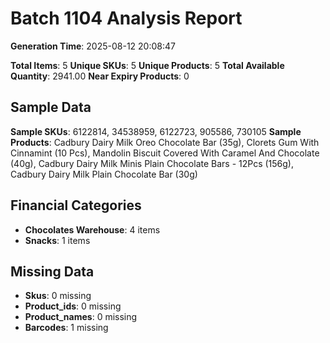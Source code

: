 # Batch 1104 Analysis Report

**Generation Time**: 2025-08-12 20:08:47

**Total Items**: 5
**Unique SKUs**: 5
**Unique Products**: 5
**Total Available Quantity**: 2941.00
**Near Expiry Products**: 0

## Sample Data
**Sample SKUs**: 6122814, 34538959, 6122723, 905586, 730105
**Sample Products**: Cadbury Dairy Milk Oreo Chocolate Bar (35g), Clorets Gum With Cinnamint (10 Pcs), Mandolin Biscuit Covered With Caramel And Chocolate (40g), Cadbury Dairy Milk Minis Plain Chocolate Bars - 12Pcs (156g), Cadbury Dairy Milk Plain Chocolate Bar (30g)

## Financial Categories
- **Chocolates Warehouse**: 4 items
- **Snacks**: 1 items

## Missing Data
- **Skus**: 0 missing
- **Product_ids**: 0 missing
- **Product_names**: 0 missing
- **Barcodes**: 1 missing
